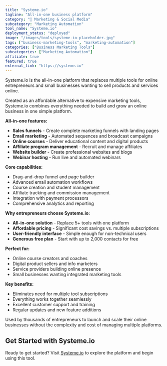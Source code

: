 ```yaml
---
title: "Systeme.io"
tagline: "All-in-one business platform"
category: "📱 Marketing & Social Media"
subcategory: "Marketing Automation"
tool_name: "Systeme.io"
deployment_status: "deployed"
image: "/images/tools/systeme-io-placeholder.jpg"
tags: ["business-marketing-tools", "marketing-automation"]
categories: ["Business Marketing Tools"]
subcategories: ["Marketing Automation"]
affiliate: true
featured: true
external_link: "https://systeme.io"
---
```

Systeme.io is the all-in-one platform that replaces multiple tools for online entrepreneurs and small businesses wanting to sell products and services online.

Created as an affordable alternative to expensive marketing tools, Systeme.io combines everything needed to build and grow an online business in one simple platform.

**All-in-one features:**
- **Sales funnels** - Create complete marketing funnels with landing pages
- **Email marketing** - Automated sequences and broadcast campaigns
- **Online courses** - Deliver educational content and digital products
- **Affiliate program management** - Recruit and manage affiliates
- **Website builder** - Create professional websites and blogs
- **Webinar hosting** - Run live and automated webinars

**Core capabilities:**
- Drag-and-drop funnel and page builder
- Advanced email automation workflows
- Course creation and student management
- Affiliate tracking and commission management
- Integration with payment processors
- Comprehensive analytics and reporting

**Why entrepreneurs choose Systeme.io:**
- **All-in-one solution** - Replace 5+ tools with one platform
- **Affordable pricing** - Significant cost savings vs. multiple subscriptions
- **User-friendly interface** - Simple enough for non-technical users
- **Generous free plan** - Start with up to 2,000 contacts for free

**Perfect for:**
- Online course creators and coaches
- Digital product sellers and info marketers
- Service providers building online presence
- Small businesses wanting integrated marketing tools

**Key benefits:**
- Eliminates need for multiple tool subscriptions
- Everything works together seamlessly
- Excellent customer support and training
- Regular updates and new feature additions

Used by thousands of entrepreneurs to launch and scale their online businesses without the complexity and cost of managing multiple platforms.

## Get Started with Systeme.io

Ready to get started? Visit [Systeme.io](https://systeme.io) to explore the platform and begin using this tool.